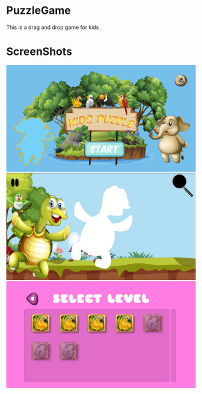 # PuzzleGame
This is a drag and drop game for kids

# ScreenShots
![Screenshot](1.png)
![Screenshot](2.png)
![Screenshot](3.png)
